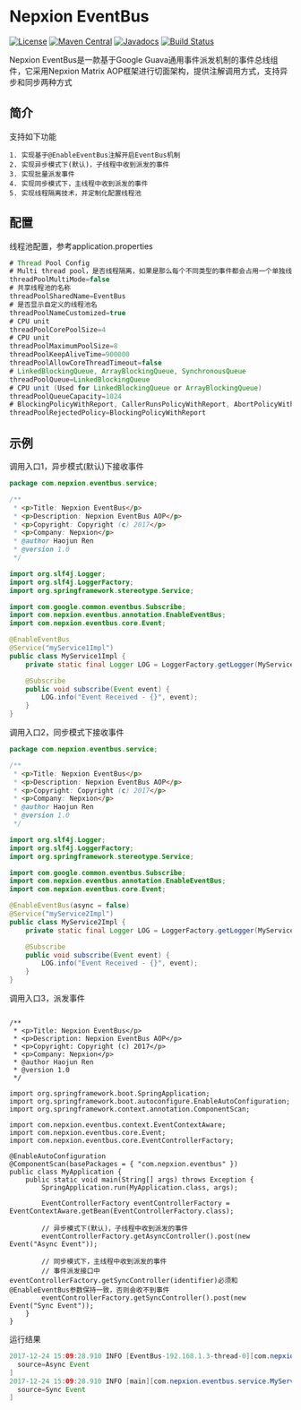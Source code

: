 # Nepxion EventBus
[![License](https://img.shields.io/badge/License-Apache%202.0-blue.svg?label=license)](https://github.com/Nepxion/EventBus/blob/master/LICENSE)
[![Maven Central](https://img.shields.io/maven-central/v/com.nepxion/eventbus.svg?label=maven%20central)](http://search.maven.org/#search%7Cga%7C1%7Cg%3A%22com.nepxion%22%20AND%20eventbus)
[![Javadocs](http://www.javadoc.io/badge/com.nepxion/eventbus.svg)](http://www.javadoc.io/doc/com.nepxion/eventbus)
[![Build Status](https://travis-ci.org/Nepxion/EventBus.svg?branch=master)](https://travis-ci.org/Nepxion/EventBus)

Nepxion EventBus是一款基于Google Guava通用事件派发机制的事件总线组件，它采用Nepxion Matrix AOP框架进行切面架构，提供注解调用方式，支持异步和同步两种方式

## 简介
支持如下功能

    1. 实现基于@EnableEventBus注解开启EventBus机制
    2. 实现异步模式下(默认)，子线程中收到派发的事件
    3. 实现批量派发事件
    4. 实现同步模式下，主线程中收到派发的事件
    5. 实现线程隔离技术，并定制化配置线程池

## 配置
线程池配置，参考application.properties
```java
# Thread Pool Config
# Multi thread pool，是否线程隔离，如果是那么每个不同类型的事件都会占用一个单独线程池，否则共享一个线程池
threadPoolMultiMode=false
# 共享线程池的名称
threadPoolSharedName=EventBus
# 是否显示自定义的线程池名
threadPoolNameCustomized=true
# CPU unit
threadPoolCorePoolSize=4
# CPU unit
threadPoolMaximumPoolSize=8
threadPoolKeepAliveTime=900000
threadPoolAllowCoreThreadTimeout=false
# LinkedBlockingQueue, ArrayBlockingQueue, SynchronousQueue
threadPoolQueue=LinkedBlockingQueue
# CPU unit (Used for LinkedBlockingQueue or ArrayBlockingQueue)
threadPoolQueueCapacity=1024
# BlockingPolicyWithReport, CallerRunsPolicyWithReport, AbortPolicyWithReport, RejectedPolicyWithReport, DiscardedPolicyWithReport
threadPoolRejectedPolicy=BlockingPolicyWithReport
```

## 示例
调用入口1，异步模式(默认)下接收事件
```java
package com.nepxion.eventbus.service;

/**
 * <p>Title: Nepxion EventBus</p>
 * <p>Description: Nepxion EventBus AOP</p>
 * <p>Copyright: Copyright (c) 2017</p>
 * <p>Company: Nepxion</p>
 * @author Haojun Ren
 * @version 1.0
 */

import org.slf4j.Logger;
import org.slf4j.LoggerFactory;
import org.springframework.stereotype.Service;

import com.google.common.eventbus.Subscribe;
import com.nepxion.eventbus.annotation.EnableEventBus;
import com.nepxion.eventbus.core.Event;

@EnableEventBus
@Service("myService1Impl")
public class MyService1Impl {
    private static final Logger LOG = LoggerFactory.getLogger(MyService1Impl.class);

    @Subscribe
    public void subscribe(Event event) {
        LOG.info("Event Received - {}", event);
    }
}
```

调用入口2，同步模式下接收事件
```java
package com.nepxion.eventbus.service;

/**
 * <p>Title: Nepxion EventBus</p>
 * <p>Description: Nepxion EventBus AOP</p>
 * <p>Copyright: Copyright (c) 2017</p>
 * <p>Company: Nepxion</p>
 * @author Haojun Ren
 * @version 1.0
 */

import org.slf4j.Logger;
import org.slf4j.LoggerFactory;
import org.springframework.stereotype.Service;

import com.google.common.eventbus.Subscribe;
import com.nepxion.eventbus.annotation.EnableEventBus;
import com.nepxion.eventbus.core.Event;

@EnableEventBus(async = false)
@Service("myService2Impl")
public class MyService2Impl {
    private static final Logger LOG = LoggerFactory.getLogger(MyService2Impl.class);

    @Subscribe
    public void subscribe(Event event) {
        LOG.info("Event Received - {}", event);
    }
}
```

调用入口3，派发事件
```javapackage com.nepxion.eventbus;

/**
 * <p>Title: Nepxion EventBus</p>
 * <p>Description: Nepxion EventBus AOP</p>
 * <p>Copyright: Copyright (c) 2017</p>
 * <p>Company: Nepxion</p>
 * @author Haojun Ren
 * @version 1.0
 */

import org.springframework.boot.SpringApplication;
import org.springframework.boot.autoconfigure.EnableAutoConfiguration;
import org.springframework.context.annotation.ComponentScan;

import com.nepxion.eventbus.context.EventContextAware;
import com.nepxion.eventbus.core.Event;
import com.nepxion.eventbus.core.EventControllerFactory;

@EnableAutoConfiguration
@ComponentScan(basePackages = { "com.nepxion.eventbus" })
public class MyApplication {
    public static void main(String[] args) throws Exception {
        SpringApplication.run(MyApplication.class, args);

        EventControllerFactory eventControllerFactory = EventContextAware.getBean(EventControllerFactory.class);

        // 异步模式下(默认)，子线程中收到派发的事件
        eventControllerFactory.getAsyncController().post(new Event("Async Event"));

        // 同步模式下，主线程中收到派发的事件
        // 事件派发接口中eventControllerFactory.getSyncController(identifier)必须和@EnableEventBus参数保持一致，否则会收不到事件
        eventControllerFactory.getSyncController().post(new Event("Sync Event"));
    }
}
```

运行结果
```java
2017-12-24 15:09:28.910 INFO [EventBus-192.168.1.3-thread-0][com.nepxion.eventbus.service.MyService1Impl:28] - Event Received - com.nepxion.eventbus.core.Event@621adb11[
  source=Async Event
]
2017-12-24 15:09:28.910 INFO [main][com.nepxion.eventbus.service.MyService2Impl:28] - Event Received - com.nepxion.eventbus.core.Event@6de30571[
  source=Sync Event
]
```

